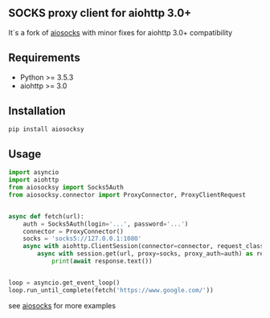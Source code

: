 ## SOCKS proxy client for aiohttp 3.0+

It`s a fork of [aiosocks](https://github.com/nibrag/aiosocks) with minor fixes for aiohttp 3.0+ compatibility

## Requirements
- Python >= 3.5.3
- aiohttp >= 3.0

## Installation
```
pip install aiosocksy
```

## Usage

```python
import asyncio
import aiohttp
from aiosocksy import Socks5Auth
from aiosocksy.connector import ProxyConnector, ProxyClientRequest


async def fetch(url):
    auth = Socks5Auth(login='...', password='...')
    connector = ProxyConnector()
    socks = 'socks5://127.0.0.1:1080'
    async with aiohttp.ClientSession(connector=connector, request_class=ProxyClientRequest) as session:
        async with session.get(url, proxy=socks, proxy_auth=auth) as response:
            print(await response.text())


loop = asyncio.get_event_loop()
loop.run_until_complete(fetch('https://www.google.com/'))
```

see [aiosocks](https://github.com/nibrag/aiosocks) for more examples
